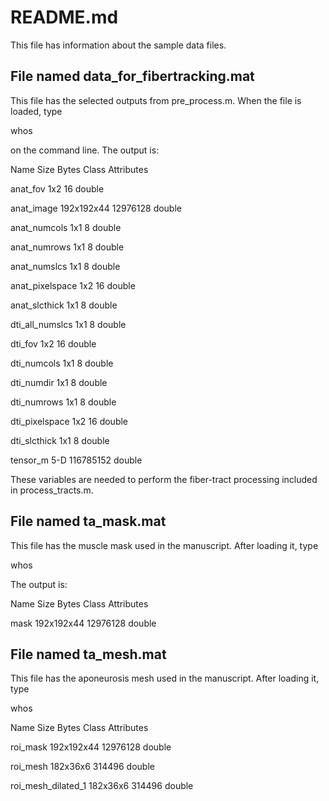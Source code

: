 # README.md
This file has information about the sample data files.

## File named data_for_fibertracking.mat
This file has the selected outputs from pre_process.m.  When the file is loaded, type

  whos

on the command line. The output is:

  Name   Size   Bytes   Class   Attributes

  anat_fov  1x2   16  double              
  
  anat_image           192x192x44             12976128  double              
  
  anat_numcols           1x1                         8  double              
  
  anat_numrows           1x1                         8  double              
  
  anat_numslcs           1x1                         8  double              
  
  anat_pixelspace        1x2                        16  double              
  
  anat_slcthick          1x1                         8  double              
  
  dti_all_numslcs        1x1                         8  double              
  
  dti_fov                1x2                        16  double              
  
  dti_numcols            1x1                         8  double              
  
  dti_numdir             1x1                         8  double              
  
  dti_numrows            1x1                         8  double              
  
  dti_pixelspace         1x2                        16  double              
  
  dti_slcthick           1x1                         8  double              
  
  tensor_m               5-D                 116785152  double              

These variables are needed to perform the fiber-tract processing included in process_tracts.m.

## File named ta_mask.mat

This file has the muscle mask used in the manuscript.  After loading it, type

whos

The output is: 

  Name        Size                   Bytes  Class     Attributes

  mask      192x192x44            12976128  double  
  
  
## File named ta_mesh.mat

This file has the aponeurosis mesh used in the manuscript.  After loading it, type

whos

  Name                      Size                   Bytes  Class     Attributes

  roi_mask                192x192x44            12976128  double              
 
  roi_mesh                182x36x6                314496  double              
  
  roi_mesh_dilated_1      182x36x6                314496  double              
